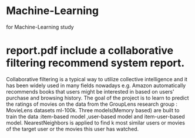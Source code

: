 # Machine-Learning
for Machine-Learning study

# report.pdf include a collaborative filtering recommend system report.

Collaborative filtering is a typical way to utilize collective intelligence and it has been widely used in many fields nowadays e.g. Amazon automatically recommends books that users might be interested in based on users’ purchase and browsing history.
The goal of the project is to learn to predict the ratings of movies on the data from the GroupLens research group : MovieLens datasets ml-100k. Three models(Memory based) are built to train the data :item-based model ,user-based model and item-user-based model. NearestNeighbors is applied to find k most similar users or movies of the target user or the movies this user has watched.
